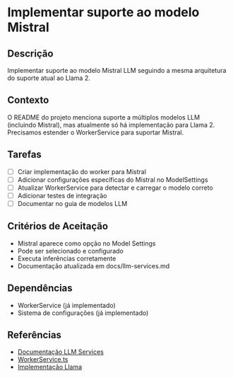 # Implementar suporte ao modelo Mistral

## Descrição

Implementar suporte ao modelo Mistral LLM seguindo a mesma arquitetura do suporte atual ao Llama 2.

## Contexto

O README do projeto menciona suporte a múltiplos modelos LLM (incluindo Mistral), mas atualmente só há implementação para Llama 2. Precisamos estender o WorkerService para suportar Mistral.

## Tarefas

- [ ] Criar implementação do worker para Mistral
- [ ] Adicionar configurações específicas do Mistral no ModelSettings
- [ ] Atualizar WorkerService para detectar e carregar o modelo correto
- [ ] Adicionar testes de integração
- [ ] Documentar no guia de modelos LLM

## Critérios de Aceitação

- Mistral aparece como opção no Model Settings
- Pode ser selecionado e configurado
- Executa inferências corretamente
- Documentação atualizada em docs/llm-services.md

## Dependências

- WorkerService (já implementado)
- Sistema de configurações (já implementado)

## Referências

- [Documentação LLM Services](/docs/llm-services.md)
- [WorkerService.ts](/src/core/services/llm/WorkerService.ts)
- [Implementação Llama](/src/core/services/llm/llama/)
